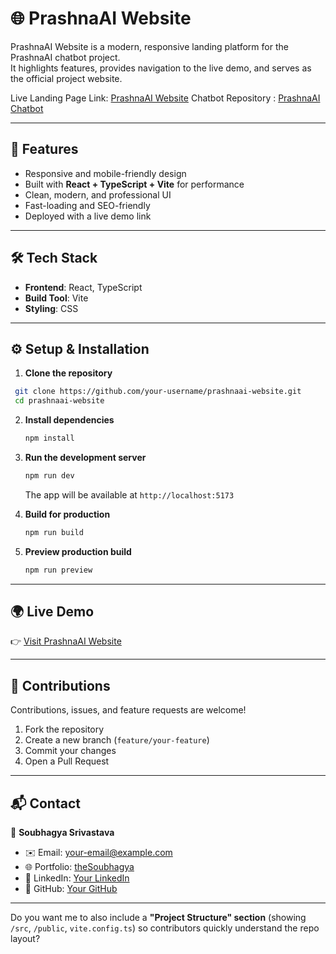 # 🌐 PrashnaAI Website

PrashnaAI Website is a modern, responsive landing platform for the PrashnaAI chatbot project.  
It highlights features, provides navigation to the live demo, and serves as the official project website. 

Live Landing Page Link: [PrashnaAI Website](https://prashna-ai-web.vercel.app/)
Chatbot Repository : [PrashnaAI Chatbot](https://github.com/shubh-soubhagya/prashnaAI-website-chatbot)

---

## 🚀 Features
- Responsive and mobile-friendly design  
- Built with **React + TypeScript + Vite** for performance  
- Clean, modern, and professional UI  
- Fast-loading and SEO-friendly  
- Deployed with a live demo link  

---

## 🛠️ Tech Stack
- **Frontend**: React, TypeScript  
- **Build Tool**: Vite  
- **Styling**: CSS  

---

## ⚙️ Setup & Installation

1. **Clone the repository**
  ```bash
   git clone https://github.com/your-username/prashnaai-website.git
   cd prashnaai-website
  ````

2. **Install dependencies**

   ```bash
   npm install
   ```

3. **Run the development server**

   ```bash
   npm run dev
   ```

   The app will be available at `http://localhost:5173`

4. **Build for production**

   ```bash
   npm run build
   ```

5. **Preview production build**

   ```bash
   npm run preview
   ```

---

## 🌍 Live Demo

👉 [Visit PrashnaAI Website](https://prashna-ai-web.vercel.app/)

---

## 🤝 Contributions

Contributions, issues, and feature requests are welcome!

1. Fork the repository
2. Create a new branch (`feature/your-feature`)
3. Commit your changes
4. Open a Pull Request

---

## 📬 Contact

👤 **Soubhagya Srivastava**

* ✉️ Email: [your-email@example.com](mailto:soubhagyasrivastava240@gmail.com)
* 🌐 Portfolio: [theSoubhagya](https://thesoubhagya.vercel.app/)
* 🔗 LinkedIn: [Your LinkedIn](https://www.linkedin.com/in/soubhagya-srivastava-611408267/)
* 🐙 GitHub: [Your GitHub](https://github.com/shubh-soubhagya)

---


Do you want me to also include a **"Project Structure" section** (showing `/src`, `/public`, `vite.config.ts`) so contributors quickly understand the repo layout?
```
